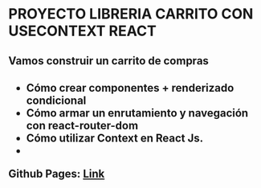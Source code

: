 <h1>PROYECTO LIBRERIA CARRITO CON USECONTEXT REACT</h1>

<h2>Vamos construir un carrito de compras <h2/>  
<ul>
<li>Cómo crear componentes + renderizado condicional  </li>
<li> Cómo armar un enrutamiento y navegación con react-router-dom </li>
<li> Cómo utilizar Context en React Js.</li>
<li> </li>

</ul>
Github Pages: <a href="https://menchu02.github.io/Carrito-useContext/">Link</a>
